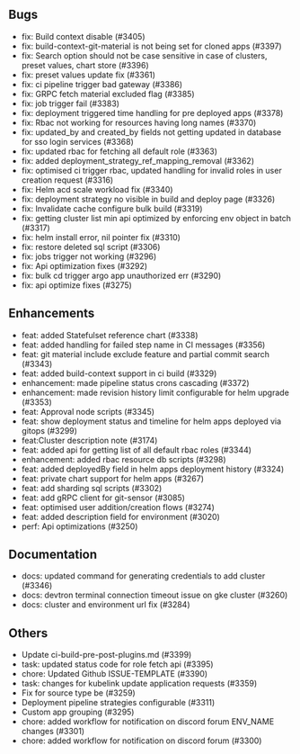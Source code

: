 ## Bugs
- fix: Build context disable (#3405)
- fix: build-context-git-material is not being set for cloned apps (#3397)
- fix:  Search option should not be case sensitive in case of clusters, preset values, chart store (#3396)
- fix: preset values update fix (#3361)
- fix: ci pipeline trigger bad gateway (#3386)
- fix: GRPC fetch material excluded flag (#3385)
- fix: job trigger fail (#3383)
- fix: deployment triggered time handling for pre deployed apps (#3378)
- fix: Rbac not working for resources having long names (#3370)
- fix: updated_by and created_by fields not getting updated in database for sso login services (#3368)
- fix: updated rbac for fetching all default role (#3363)
- fix: added deployment_strategy_ref_mapping_removal (#3362)
- fix: optimised ci trigger rbac, updated handling for invalid roles in user creation request (#3316)
- fix: Helm acd scale workload fix (#3340)
- fix: deployment strategy no visible in build and deploy page (#3326)
- fix: Invalidate cache configure bulk build (#3319)
- fix: getting cluster list min api optimized by enforcing env object in batch (#3317)
- fix: helm install error, nil pointer fix (#3310)
- fix: restore deleted sql script (#3306)
- fix: jobs trigger not working (#3296)
- fix: Api optimization fixes (#3292)
- fix: bulk cd trigger argo app unauthorized err (#3290)
- fix: api optimize fixes (#3275)
## Enhancements
- feat: added Statefulset reference chart (#3338)
- feat: added handling for failed step name in CI messages (#3356)
- feat: git material include exclude feature and partial commit search (#3343)
- feat: added build-context support in ci build (#3329)
- enhancement: made pipeline status crons cascading (#3372)
- enhancement: made revision history limit configurable for helm upgrade (#3353)
- feat: Approval node scripts (#3345)
- feat: show deployment status and timeline for helm apps deployed via gitops (#3299)
- feat:Cluster description note (#3174)
- feat: added api for getting list of all default rbac roles (#3344)
- enhancement: added rbac resource db scripts (#3298)
- feat: added deployedBy field in helm apps deployment history (#3324)
- feat: private chart support for helm apps (#3267)
- feat: add sharding sql scripts (#3302)
- feat: add gRPC client for git-sensor (#3085)
- feat: optimised user addition/creation flows (#3274)
- feat: added description field for environment  (#3020)
- perf: Api optimizations (#3250)
## Documentation
- docs: updated command for generating credentials to add cluster (#3346)
- docs: devtron terminal connection timeout issue on gke cluster (#3260)
- docs: cluster and environment url fix (#3284)
## Others
- Update ci-build-pre-post-plugins.md (#3399)
- task: updated status code for role fetch api (#3395)
- chore: Updated Github ISSUE-TEMPLATE (#3390)
- task: changes for kubelink update application requests (#3359)
- Fix for source type be (#3259)
- Deployment pipeline strategies configurable (#3311)
- Custom app grouping  (#3295)
- chore: added workflow for notification on discord forum ENV_NAME changes (#3301)
- chore: added workflow for notification on discord forum (#3300)
